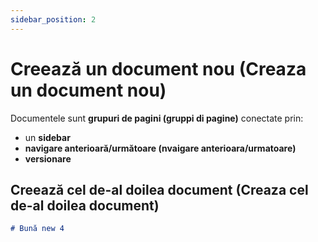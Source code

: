 ```yaml
---
sidebar_position: 2
---
```


# Creează un document nou (Creaza un document nou)

Documentele sunt **grupuri de pagini (gruppi di pagine)** conectate prin:

- un **sidebar**
- **navigare anterioară/următoare (nvaigare anterioara/urmatoare)**
- **versionare**

## Creează cel de-al doilea document (Creaza cel de-al doilea document)

```md title="docs/hello.md"
# Bună new 4
```